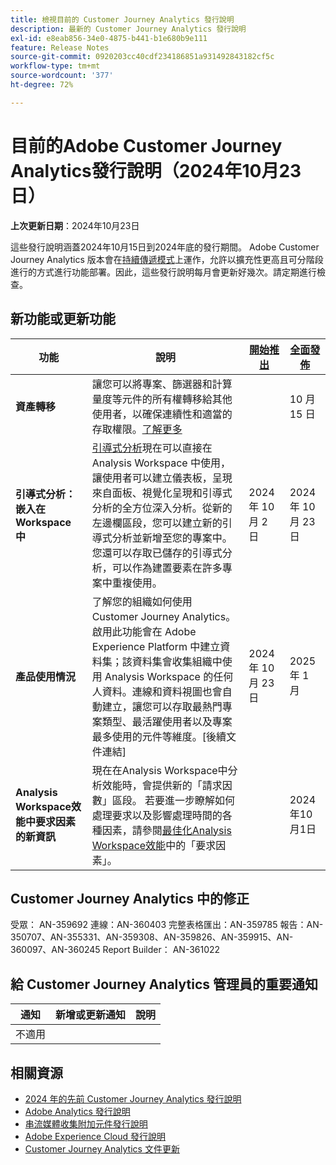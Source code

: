 ```yaml
---
title: 檢視目前的 Customer Journey Analytics 發行說明
description: 最新的 Customer Journey Analytics 發行說明
exl-id: e8eab856-34e0-4875-b441-b1e680b9e111
feature: Release Notes
source-git-commit: 0920203cc40cdf234186851a931492843182cf5c
workflow-type: tm+mt
source-wordcount: '377'
ht-degree: 72%

---
```


# 目前的Adobe Customer Journey Analytics發行說明（2024年10月23日）

**上次更新日期**：2024年10月23日

這些發行說明涵蓋2024年10月15日到2024年底的發行期間。 Adobe Customer Journey Analytics 版本會在[持續傳遞模式](releases.md)上運作，允許以擴充性更高且可分階段進行的方式進行功能部署。因此，這些發行說明每月會更新好幾次。請定期進行檢查。

## 新功能或更新功能

| 功能 | 說明 | [開始推出](releases.md) | [全面發佈](releases.md) |
| ----------- | ---------- | ------- | ---- |
| **資產轉移** | 讓您可以將專案、篩選器和計算量度等元件的所有權轉移給其他使用者，以確保連續性和適當的存取權限。[了解更多](/help/tools/asset-transfer/transfer-assets.md) |  | 10 月 15 日 |
| **引導式分析：嵌入在 Workspace 中** | [引導式分析](https://experienceleague.adobe.com/zh-hant/docs/analytics-platform/using/guided-analysis/overview)現在可以直接在 Analysis Workspace 中使用，讓使用者可以建立儀表板，呈現來自面板、視覺化呈現和引導式分析的全方位深入分析。從新的左邊欄區段，您可以建立新的引導式分析並新增至您的專案中。您還可以存取已儲存的引導式分析，可以作為建置要素在許多專案中重複使用。 | 2024 年 10 月 2 日 | 2024 年 10 月 23 日 |
| **產品使用情況** | 了解您的組織如何使用 Customer Journey Analytics。啟用此功能會在 Adob&#x200B;&#x200B;e Experience Platform 中建立資料集；該資料集會收集組織中使用 Analysis Workspace 的任何人資料。連線和資料視圖也會自動建立，讓您可以存取最熱門專案類型、最活躍使用者以及專案最多使用的元件等維度。[後續文件連結] | 2024 年 10 月 23 日 | 2025 年 1 月 |
| **Analysis Workspace效能中要求因素的新資訊** | 現在在Analysis Workspace中分析效能時，會提供新的「請求因數」區段。 若要進一步瞭解如何處理要求以及影響處理時間的各種因素，請參閱[最佳化Analysis Workspace效能](https://experienceleague.adobe.com/en/docs/analytics-platform/using/technotes/optimizing-performance#request-factors)中的「要求因素」。 |  | 2024年10月1日 |


## Customer Journey Analytics 中的修正

受眾： AN-359692
連線：AN-360403
完整表格匯出：AN-359785
報告：AN-350707、AN-355331、AN-359308、AN-359826、AN-359915、AN-360097、AN-360245
Report Builder： AN-361022

## 給 Customer Journey Analytics 管理員的重要通知

| 通知 | 新增或更新通知 | 說明 |
| --- | --- | --- |
| 不適用 | | |


## 相關資源

* [2024 年的先前 Customer Journey Analytics 發行說明](/help/release-notes/2024.md)
* [Adobe Analytics 發行說明](https://experienceleague.adobe.com/docs/analytics/release-notes/latest.html?lang=zh-hant)
* [串流媒體收集附加元件發行說明](https://experienceleague.adobe.com/docs/media-analytics/using/additional-resources/release-notes.html?lang=zh-hant)
* [Adobe Experience Cloud 發行說明](https://experienceleague.adobe.com/docs/release-notes/experience-cloud/current.html?lang=zh-hant)
* [Customer Journey Analytics 文件更新](/help/release-notes/doc-changes.md)
